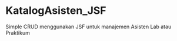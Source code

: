 KatalogAsisten_JSF
==================

Simple CRUD menggunakan JSF untuk manajemen Asisten Lab atau Praktikum
